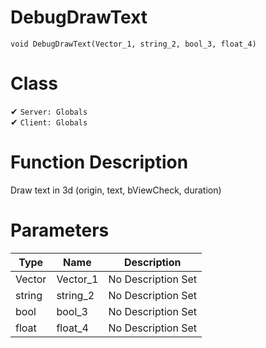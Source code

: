 # DebugDrawText
```
void DebugDrawText(Vector_1, string_2, bool_3, float_4)
```
# Class
✔ `Server: Globals`  
✔ `Client: Globals`  

# Function Description
Draw text in 3d (origin, text, bViewCheck, duration)
# Parameters
Type|Name|Description
--|--|--
Vector|Vector_1|No Description Set
string|string_2|No Description Set
bool|bool_3|No Description Set
float|float_4|No Description Set
